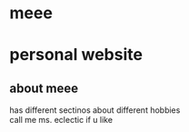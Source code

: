 # meee
<h1>personal website</h1>
<h2>about meee</h2>
<p>has different sectinos about different hobbies<br> call me ms. eclectic if u like</p>
